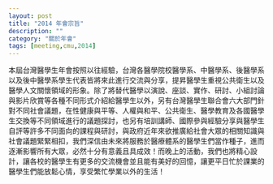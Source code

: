 ```yaml
---
layout: post
title: "2014 年會宗旨"
description: ""
category: "關於年會"
tags: [meeting,cmu,2014]
---
```

本屆台灣醫學生年會按照以往經驗，台灣各醫學院校醫學系、中醫學系、後醫學系以及後中醫學系學生代表皆將來此進行交流與分享，提昇醫學生重視公共衛生以及醫學人文關懷領域的形象。除了將替代醫學以演說、座談、實作、研討、小組討論與影片欣賞等各種不同形式介紹給醫學生以外，另有台灣醫學生聯合會六大部門針對不同社會議題，在性健康與平等、人權與和平、公共衛生、醫學教育及各國醫學生交換等不同領域進行的議題探討，也另有培訓講師、國際參與經驗分享與醫學生自評等許多不同面向的課程與研討，與政府近年來欲推廣給社會大眾的相關知識與社會議題緊緊相扣，我們深信由未來將服務於醫療體系的醫學生們當作種子，進而逐漸影響所有大眾，必然十分有意義且具成效！而晚上的活動，我們也將精心設計，讓各校的醫學生有更多的交流機會並且能有美好的回憶，讓更平日忙於課業的醫學生們能放鬆心情，享受繁忙學業以外的生活！  

